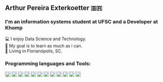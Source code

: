 ## Arthur Pereira Exterkoetter :brazil:
### I'm an information systems student at UFSC and a Developer at Khomp

💻 I enjoy Data Science and Technology. <br>
🎯 My goal is to learn as much as i can. <br>
📍 Living in Florianópolis, SC. <br>

### Programming languages and Tools:
[<img align="left" alt="Python" width="18px" src="https://simpleicons.org/icons/python.svg" />](https://www.python.org/)
[<img align="left" alt="Angular" width="18px" src="https://simpleicons.org/icons/angular.svg" />](https://angular.io/)
[<img align="left" alt="PostgreSQL" width="18px" src="https://simpleicons.org/icons/postgresql.svg" />](https://www.postgresql.org/)
[<img align="left" alt="Javascript" width="18px" src="https://simpleicons.org/icons/javascript.svg" />](https://www.javascript.com/)
[<img align="left" alt="HTML" width="18px" src="https://simpleicons.org/icons/html5.svg" />](https://html5.org/)
[<img align="left" alt="CSS" width="18px" src="https://simpleicons.org/icons/css3.svg" />](https://developer.mozilla.org/en-US/docs/Web/CSS)
[<img align="left" alt="reactivex" width="18px" src="https://simpleicons.org/icons/reactivex.svg" />](http://reactivex.io/)
[<img align="left" alt="React" width="18px" src="https://simpleicons.org/icons/react.svg" />](https://reactjs.org/)
[<img align="left" alt="Git" width="18px" src="https://simpleicons.org/icons/git.svg" />](https://git-scm.com/)
[<img align="left" alt="Pandas" width="18px" src="https://simpleicons.org/icons/pandas.svg" />](https://pandas.pydata.org/)
[<img align="left" alt="JupyterNotebook" width="18px" src="https://simpleicons.org/icons/jupyter.svg" />](https://jupyter.org/)
[<img align="left" alt="Pycharm" width="18px" src="https://simpleicons.org/icons/pycharm.svg" />](https://www.jetbrains.com/pycharm/)
